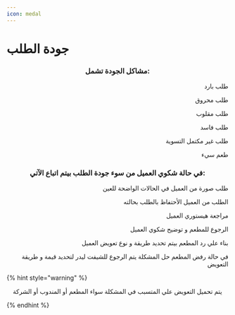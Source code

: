 ```yaml
---
icon: medal
---
```


# جودة الطلب

<h3 align="center">مشاكل الجودة تشمل:</h3>

<p align="right">طلب بارد</p>

<p align="right">طلب محروق</p>

<p align="right">طلب مقلوب</p>

<p align="right">طلب فاسد</p>

<p align="right">طلب غير مكتمل التسوية</p>

<p align="right">طعم سيء</p>

<h3 align="center">في حالة شكوي العميل من سوء جودة الطلب بيتم اتباع الآتي:</h3>

<p align="right">طلب صورة من العميل في الحالات الواضحة للعين</p>

<p align="right">الطلب من العميل الأحتفاظ بالطلب بحالته</p>

<p align="right">مراجعة هيستوري العميل</p>

<p align="right">الرجوع للمطعم و توضيح شكوي العميل</p>

<p align="right">بناء علي رد المطعم بيتم تحديد طريقة و نوع تعويض العميل</p>

<p align="right">في حالة رفض المطعم حل المشكلة يتم الرجوع للشيفت ليدر لتحديد قيمة و طريقة التعويض</p>

<p align="right"></p>

{% hint style="warning" %}
<p align="center">يتم تحميل التعويض علي المتسبب في المشكلة سواء المطعم أو المندوب أو الشركة</p>
{% endhint %}
